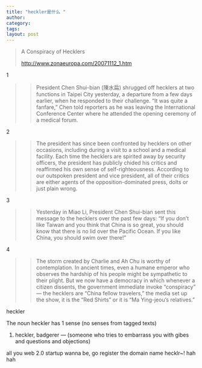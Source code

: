 ```yaml
---
title: "heckler是什么 "
author:
category: 
tags: 
layout: post
---
```

<blockquote>

A Conspiracy of Hecklers

<a href="http://www.zonaeuropa.com/20071112_1.htm">http://www.zonaeuropa.com/20071112_1.htm</a>

</blockquote>

1

<blockquote>

<blockquote>

President Chen Shui-bian (陳水扁) shrugged off hecklers at two functions in Taipei City yesterday, a departure from a few days earlier, when he responded to their challenge.  “It was quite a fanfare,” Chen told reporters as he was leaving the International Conference Center where he attended the opening ceremony of a medical forum.

</blockquote>

</blockquote>

2

<blockquote>

<blockquote>

The president has since been confronted by hecklers on other occasions, including during a visit to a school and a medical facility. Each time the hecklers are spirited away by security officers, the president has publicly chided his critics and reaffirmed his own sense of self-righteousness. According to our outspoken president and vice president, all of their critics are either agents of the opposition-dominated press, dolts or just plain wrong.

</blockquote>

</blockquote>

3

<blockquote>

<blockquote>

Yesterday in Miao Li, President Chen Shui-bian sent this message to the hecklers over the past few days: “If you don’t like Taiwan and you think that China is so great, you should know that there is no lid over the Pacific Ocean.  If you like China, you should swim over there!”

</blockquote>

</blockquote>

4

<blockquote>

<blockquote>

The storm created by Charlie and Ah Chu is worthy of contemplation.  In ancient times, even a humane emperor who observes the hardship of his people might be sympathetic to their plight.  But we now have a democracy in which whenever a citizen dissents, the government immediate invoke “conspiracy” — the hecklers are “China fellow travelers,” the media set up the show, it is the “Red Shirts” or it is “Ma Ying-jeou’s relatives.”

</blockquote>

</blockquote>

heckler

The noun heckler has 1 sense (no senses from tagged texts)

<ol>

<li>heckler, badgerer — (someone who tries to embarrass you with gibes and questions and objections)</li>

</ol>

all you web 2.0 startup wanna be, go register the domain name hecklr~! hah hah

